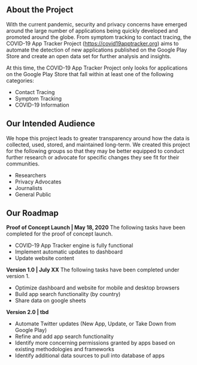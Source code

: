 ## About the Project
With the current pandemic, security and privacy concerns have emerged around the large number of applications being quickly developed and promoted around the globe. From symptom tracking to contact tracing, the COVID-19 App Tracker Project (https://covid19apptracker.org) aims to automate the detection of new applications published on the Google Play Store and create an open data set for further analysis and insights.

At this time, the COVID-19 App Tracker Project only looks for applications on the Google Play Store that fall within at least one of the following categories: 

- Contact Tracing
- Symptom Tracking
- COVID-19 Information

## Our Intended Audience
We hope this project leads to greater transparency around how the data is collected, used, stored, and maintained long-term. We created this project for the following groups so that they may be better equipped to conduct further research or advocate for specific changes they see fit for their communities.

- Researchers
- Privacy Advocates
- Journalists
- General Public

## Our Roadmap

**Proof of Concept Launch | May 18, 2020**
The following tasks have been completed for the proof of concept launch.
- COVID-19 App Tracker engine is fully functional
- Implement automatic updates to dashboard
- Update website content

**Version 1.0 | July XX**
The following tasks have been completed under version 1. 
- Optimize dashboard and website for mobile and desktop browsers
- Build app search functionality (by country)
- Share data on google sheets

**Version 2.0 | tbd**
- Automate Twitter updates (New App, Update, or Take Down from Google Play)
- Refine and add app search functionality 
- Identify more concerning permissions granted by apps based on existing methodologies and frameworks
- Identify additional data sources to pull into database of apps

